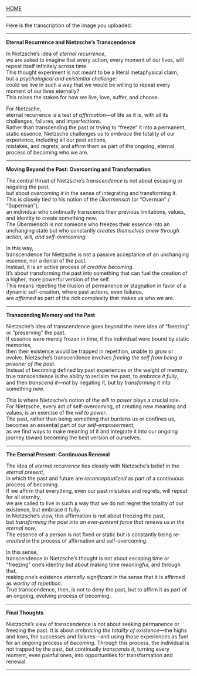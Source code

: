 [HOME](/READNE.md)   

---    

Here is the transcription of the image you uploaded:    
     
---    
   
**Eternal Recurrence and Nietzsche’s Transcendence**    
    
In Nietzsche’s idea of *eternal recurrence*,   
 we are asked to imagine that every action, every moment of our lives, will repeat itself infinitely across time.    
  This thought experiment is not meant to be a literal metaphysical claim,  
   but a *psychological and existential challenge*:    
    could we live in such a way that we would be willing to repeat every moment of our lives eternally?  
     This raises the stakes for how we live, love, suffer, and choose.   

For Nietzsche,   
 eternal recurrence is a test of *affirmation*—of life as it is, with all its challenges, failures, and imperfections.       
  Rather than transcending the past or trying to “freeze” it into a permanent,   
   static essence, Nietzsche challenges us to *embrace* the totality of our experience, including all our past actions,  
    mistakes, and regrets, and affirm them as part of the ongoing, eternal process of becoming who we are.   
    
---     
     
**Moving Beyond the Past: Overcoming and Transformation**      
      
The central thrust of Nietzsche’s *transcendence* is not about escaping or negating the past,    
 but about *overcoming it* in the sense of integrating and transforming it.    
  This is closely tied to his notion of the *Übermensch* (or “Overman” / “Superman”),   
   an individual who continually transcends their previous limitations, values, and identity to create something new.  
    The Übermensch is not someone who freezes their essence into an unchanging state but who constantly *creates themselves anew through action, will, and self-overcoming*.    
   
In this way,    
 transcendence for Nietzsche is not a passive acceptance of an unchanging essence, nor a denial of the past.   
  Instead, it is an active process of *creative becoming*.    
   It’s about transforming the past into something that can fuel the creation of a higher, more powerful version of the self.    
    This means rejecting the illusion of permanence or stagnation in favor of a dynamic self-creation, where past actions, even failures,   
     are *affirmed* as part of the rich complexity that makes us who we are.    

---    
   
**Transcending Memory and the Past**    
   
Nietzsche’s idea of transcendence goes beyond the mere idea of “freezing” or “preserving” the past.  
 If essence were merely frozen in time, if the individual were bound by static memories,  
  then their existence would be trapped in repetition, 
   unable to grow or evolve. Nietzsche’s transcendence involves *freeing the self from being a prisoner of the past*.  
    Instead of becoming defined by past experiences or the weight of memory,  
     true transcendence is the ability to reclaim the past, to *embrace it fully*,  
      and then *transcend it*—not by negating it, but by *transforming* it into something new.     

This is where Nietzsche’s notion of the *will to power* plays a crucial role.    
 For Nietzsche, every act of self-overcoming, of creating new meaning and values, is an exercise of the *will to power*.     
  The past, rather than being something that burdens us or confines us, becomes an essential part of our *self-empowerment*,   
   as we find ways to make meaning of it and integrate it into our ongoing journey toward becoming the best version of ourselves.    

---     
   
**The Eternal Present: Continuous Renewal**     
      
The idea of *eternal recurrence* ties closely with Nietzsche’s belief in the *eternal present*,    
 in which the past and future are *reconceptualized* as part of a continuous process of becoming.  
  If we affirm that everything, even our past mistakes and regrets, will repeat for all eternity,  
   we are called to live in such a way that we do not regret the totality of our existence, but embrace it fully.  
    In Nietzsche’s view, this affirmation is not about freezing the past,   
     but *transforming the past into an ever-present force that renews us in the eternal now*.   
      The essence of a person is not fixed or static but is constantly being *re-created* in the process of affirmation and self-overcoming.     

In this sense,   
 transcendence in Nietzsche’s thought is not about escaping time or “freezing” one’s identity but about making time *meaningful*, and through that,   
  making one’s existence *eternally significant* in the sense that it is affirmed as *worthy of repetition*.    
   True transcendence, then, is not to deny the past, but to affirm it as part of an ongoing, evolving process of becoming.   
    
---    
    
**Final Thoughts**     
   
Nietzsche’s view of transcendence is not about seeking permanence or freezing the past. It is about *embracing the totality of existence*—the highs and lows, the successes and failures—and using those experiences as fuel for an ongoing process of *becoming*. Through this process, the individual is not trapped by the past, but continually *transcends it*, turning every moment, even painful ones, into opportunities for transformation and renewal.
   
---   


